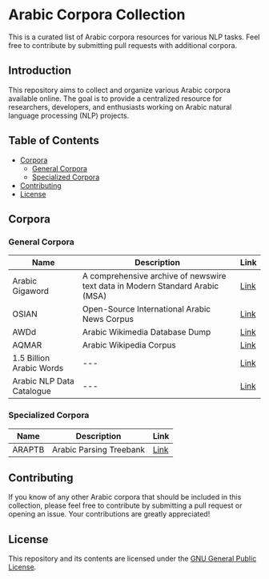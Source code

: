 # Arabic Corpora Collection

This is a curated list of Arabic corpora resources for various NLP tasks. Feel free to contribute by submitting pull requests with additional corpora.


## Introduction
This repository aims to collect and organize various Arabic corpora available online. The goal is to provide a centralized resource for researchers, developers, and enthusiasts working on Arabic natural language processing (NLP) projects.

## Table of Contents
- [Corpora](#corpora)
  - [General Corpora](#general-corpora)
  - [Specialized Corpora](#specialized-corpora)
- [Contributing](#contributing)
- [License](#license)

## Corpora

### General Corpora

| Name | Description | Link |
|------|-------------|------|
| Arabic Gigaword | A comprehensive archive of newswire text data in Modern Standard Arabic (MSA) | [Link](https://catalog.ldc.upenn.edu/LDC2011T11) |
| OSIAN | Open-Source International Arabic News Corpus | [Link](https://aclanthology.org/W19-4619/) |
| AWDd | Arabic Wikimedia Database Dump | [Link](https://archive.org/details/arwiki-20190201) |
| AQMAR | Arabic Wikipedia Corpus | [Link](https://www.cs.cmu.edu/~ark/AQMAR/) |
| 1.5 Billion Arabic Words | --- | [Link](https://www.semanticscholar.org/paper/1.5-billion-words-Arabic-Corpus-El-Khair/f3eeef4afb81223df96575adadf808fe7fe440b4) |
| Arabic NLP Data Catalogue | --- | [Link](https://arbml.github.io/masader/) |

### Specialized Corpora

| Name | Description | Link |
|------|-------------|------|
| ARAPTB | Arabic Parsing Treebank | [Link](https://catalog.ldc.upenn.edu/LDC2010T13) |


## Contributing
If you know of any other Arabic corpora that should be included in this collection, please feel free to contribute by submitting a pull request or opening an issue. Your contributions are greatly appreciated!

## License
This repository and its contents are licensed under the [GNU General Public License](LICENSE).

